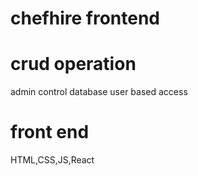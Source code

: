 # chefhire frontend

# crud operation
admin control database
user based access

# front end
HTML,CSS,JS,React
